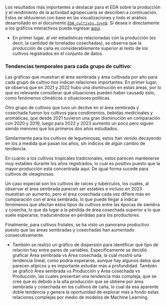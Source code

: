 Los resultados más importantes a destacar para el EDA sobre la producción y el rendimiento de la actividad agropecuaria se describen a continuación. Estos se obtuvieron con base en las visualizaciones y todo el análisis desarrollado en el documento
[`EDA_cultivos.ipynb`](https://github.com/eli12gran/Datos_a_la_U/blob/main/EDAs/EDA_cultivos.ipynb). Si desea ir directamente a los gráficos interactivos puede ingresar [aquí](https://colab.research.google.com/drive/1uwoA4n3wOl78dCpV1AUQycdQWNr2Ou_C?usp=sharing).

- En primer lugar, al ver estadísticas relacionadas con la producción (es decir, la cantidad de toneladas cosechadas), se observa que la producción de caña es considerablemente superior al resto de los cultivos registrados en el conjunto de datos.

### Tendencias temporales para cada grupo de cultivo:

Las gráficas que muestran el área sembrada y área cultivada por año para cada grupo de cultivo nos indican relaciones importantes. En primer lugar, se observa que en 2021 y 2022 hubo una disminución en estas áreas, por lo que es relevante considerar qué situaciones pueden haber causado esto, como fenómenos climáticos o situaciones políticas.

Otro grupo de cultivos que tuvo un declive en el área sembrada y cosechada fueron los cultivos para condimentos, bebidas medicinales y aromáticas, que desde 2021 tuvieron una gran disminución en comparación con 2020 y 2019, luego para 2022 y 2023 aumentó un poco pero siguen siendo menores que los primeros dos años estudiados.

Similarmente para los cultivos de leguminosas, estos han venido decayendo en los a medida que pasan los años, sin indicios de algún cambio de tendencia.

En cuanto a los cultivos tropicales tradicionales, estos parecen mantenerse muy estables durante los años registrados, lo cual es positivo puesto que la mayor producción está concentrada aquí. De igual forma sucede para cultivos de oleaginosas.

Un caso especial son los cultivos de raíces y tubérculos, los cuales, al observar el área sembrada parecen ser estables e incluso en 2023 muestran un aumento, pero el área cosechada cada vez difiere más en comparación con el área sembrada, lo que puede llegar a indicar fenómenos que afectan estos tipos de cultivos entre las épocas de siembra y cosecha, lo que da lugar a la pérdida de área cosechada superior a lo que suele esperarse, traduciéndose en pérdidas para los productores.

Finalmente, para cultivos frutales, se ha visto un panorama productivo puesto que las áreas sembradas y cosechadas han aumentado consecutivamente.



- También se realizó un gráfico de dispersión para identificar qué tipo de relación hay entre pares de variables. Específicamente se decidió graficar Área sembrada vs Área cosechada, la cual mostró una tendencia lineal, como podría esperarse, aunque hay algunos datos que parecen atípicos y es importante estudiar más a profundidad. También se graficó Área sembrada vs Producción y Área cosechada vs Producción, las cuales presentan una tendencia más compleja, que se cree que es debido a la alta producción que se obtiene por área sembrada y cosechada en los cultivos de caña, lo cual da esa aparente doble tendencia y genera la oportunidad de explorar más a fondo estas relaciones complejas por medio de modelos de Machine Learning.
